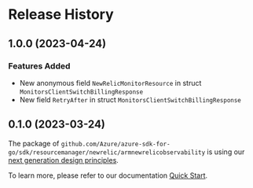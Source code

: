 # Release History

## 1.0.0 (2023-04-24)
### Features Added

- New anonymous field `NewRelicMonitorResource` in struct `MonitorsClientSwitchBillingResponse`
- New field `RetryAfter` in struct `MonitorsClientSwitchBillingResponse`


## 0.1.0 (2023-03-24)

The package of `github.com/Azure/azure-sdk-for-go/sdk/resourcemanager/newrelic/armnewrelicobservability` is using our [next generation design principles](https://azure.github.io/azure-sdk/general_introduction.html).

To learn more, please refer to our documentation [Quick Start](https://aka.ms/azsdk/go/mgmt).